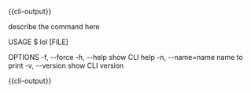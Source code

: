 {{cli-output}}

describe the command here

USAGE
  $ lol [FILE]

OPTIONS
  -f, --force
  -h, --help       show CLI help
  -n, --name=name  name to print
  -v, --version    show CLI version

{{cli-output}}